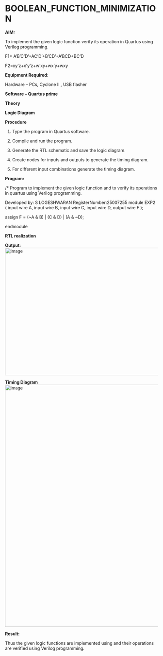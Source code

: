 # BOOLEAN_FUNCTION_MINIMIZATION

**AIM:**

To implement the given logic function verify its operation in Quartus using Verilog programming.

F1= A’B’C’D’+AC’D’+B’CD’+A’BCD+BC’D 

F2=xy’z+x’y’z+w’xy+wx’y+wxy

**Equipment Required:**

Hardware – PCs, Cyclone II , USB flasher

**Software – Quartus prime**

**Theory**

**Logic Diagram**

**Procedure**

1.	Type the program in Quartus software.

2.	Compile and run the program.

3.	Generate the RTL schematic and save the logic diagram.

4.	Create nodes for inputs and outputs to generate the timing diagram.

5.	For different input combinations generate the timing diagram.


**Program:**

/* Program to implement the given logic function and to verify its operations in quartus using Verilog programming. 

Developed by: S LOGESHWARAN RegisterNumber:25007255
module EXP2 (
    input  wire A,
    input  wire B,
    input  wire C,
    input  wire D,
    output wire F
);

assign F = (~A & B) | (C & D) | (A & ~D);

endmodule


**RTL realization**

**Output:**
<img width="813" height="420" alt="image" src="https://github.com/user-attachments/assets/99fb825e-5484-467e-b056-6c1c7c635b5f" />

**Timing Diagram**
<img width="1231" height="798" alt="image" src="https://github.com/user-attachments/assets/b5bda46e-be39-4d63-8402-a6c6c1fca0f6" />

**Result:**

Thus the given logic functions are implemented using and their operations are verified using Verilog programming.

